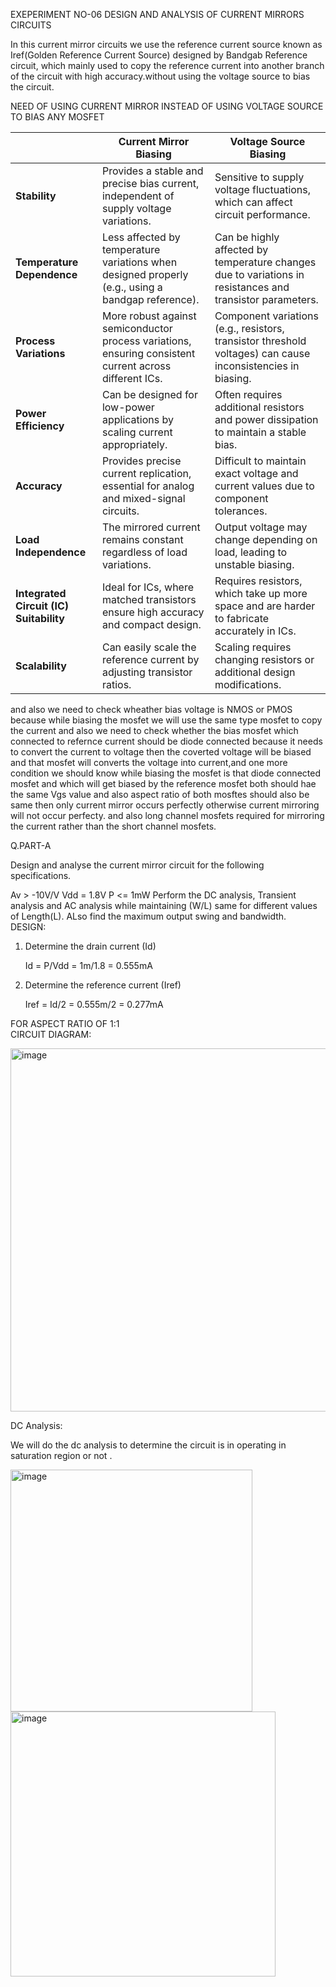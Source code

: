    EXEPERIMENT NO-06
   DESIGN AND ANALYSIS OF CURRENT MIRRORS CIRCUITS  


   In this current mirror circuits we use the reference current source known as Iref(Golden Reference Current Source) designed by Bandgab Reference circuit,
   which mainly used to copy the reference current into another branch of the circuit with high accuracy.without using the voltage source to bias the circuit. 


  NEED OF USING CURRENT MIRROR INSTEAD OF USING VOLTAGE SOURCE TO BIAS ANY MOSFET

| | **Current Mirror Biasing** | **Voltage Source Biasing** |
|--------------|----------------------------|----------------------------|
| **Stability** | Provides a stable and precise bias current, independent of supply voltage variations. | Sensitive to supply voltage fluctuations, which can affect circuit performance. |
| **Temperature Dependence** | Less affected by temperature variations when designed properly (e.g., using a bandgap reference). | Can be highly affected by temperature changes due to variations in resistances and transistor parameters. |
| **Process Variations** | More robust against semiconductor process variations, ensuring consistent current across different ICs. | Component variations (e.g., resistors, transistor threshold voltages) can cause inconsistencies in biasing. |
| **Power Efficiency** | Can be designed for low-power applications by scaling current appropriately. | Often requires additional resistors and power dissipation to maintain a stable bias. |
| **Accuracy** | Provides precise current replication, essential for analog and mixed-signal circuits. | Difficult to maintain exact voltage and current values due to component tolerances. |
| **Load Independence** | The mirrored current remains constant regardless of load variations. | Output voltage may change depending on load, leading to unstable biasing. |
| **Integrated Circuit (IC) Suitability** | Ideal for ICs, where matched transistors ensure high accuracy and compact design. | Requires resistors, which take up more space and are harder to fabricate accurately in ICs. |
| **Scalability** | Can easily scale the reference current by adjusting transistor ratios. | Scaling requires changing resistors or additional design modifications. | 

and also we need to check wheather bias voltage is NMOS or PMOS because while biasing the mosfet we will use the same type mosfet to copy the current and also 
we need to check whether the bias mosfet which connected to refernce current should be diode connected because it needs to convert the current to voltage then the coverted
voltage will be biased  and that mosfet will converts the voltage into current,and one more condition we should know while biasing the mosfet is that diode connected mosfet and which will get biased by the reference mosfet both should hae the same Vgs value  and also aspect ratio of both mosftes should also be same then only current mirror occurs perfectly otherwise current mirroring will not occur perfecty.  and also long channel mosfets required for mirroring the current rather than the short channel mosfets.


Q.PART-A 

Design and analyse the current mirror circuit for the following specifications.

Av > -10V/V
Vdd = 1.8V
P <= 1mW
Perform the DC analysis, Transient analysis and AC analysis while maintaining (W/L) same for different values of Length(L). ALso find the maximum output swing and bandwidth.  
DESIGN: 

1. Determine the drain current (Id)

   Id = P/Vdd = 1m/1.8 = 0.555mA

2. Determine the reference current (Iref)

   Iref = Id/2 = 0.555m/2 = 0.277mA


FOR ASPECT RATIO OF 1:1   
CIRCUIT DIAGRAM:

<img width="581" alt="image" src="https://github.com/user-attachments/assets/5d073b0d-ebd6-4eec-8905-60770341e67b" />   

DC Analysis:  

 We will do the dc analysis to determine the circuit is in operating in saturation region or not . 

 <img width="387" alt="image" src="https://github.com/user-attachments/assets/def3a2c0-8f8b-4ba8-adc1-2a6e478a4b61" />  

 <img width="424" alt="image" src="https://github.com/user-attachments/assets/97f3349a-fb08-44f3-9ce1-4140b0a79ad9" />  

 











   

